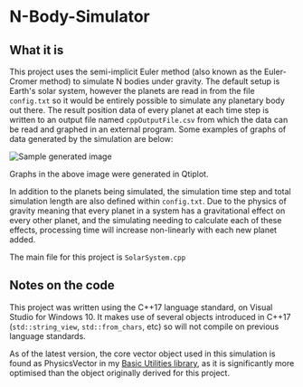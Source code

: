 # N-Body-Simulator

## What it is

This project uses the semi-implicit Euler method (also known as the Euler-Cromer method) to simulate N bodies under gravity. The default setup is Earth's solar system, however the planets are read in from the file `config.txt` so it would be entirely possible to simulate any planetary body out there. The result position data of every planet at each time step is written to an output file named `cppOutputFile.csv` from which the data can be read and graphed in an external program.
Some examples of graphs of data generated by the simulation are below:

![Sample generated image](https://i.imgur.com/szFDiFd.png)

Graphs in the above image were generated in Qtiplot.

In addition to the planets being simulated, the simulation time step and total simulation length are also defined within `config.txt`. Due to the physics of gravity meaning that every planet in a system has a gravitational effect on every other planet, and the simulating needing to calculate each of these effects, processing time will increase non-linearly with each new planet added.

The main file for this project is `SolarSystem.cpp`

## Notes on the code

This project was written using the C++17 language standard, on Visual Studio for Windows 10. It makes use of several objects introduced in C++17 (`std::string_view`, `std::from_chars`, etc) so will not compile on previous language standards.

As of the latest version, the core vector object used in this simulation is found as PhysicsVector in my [Basic Utilities library](https://github.com/DryPerspective/Basic-Utilities), as it is significantly more optimised than the object originally derived for this project.

